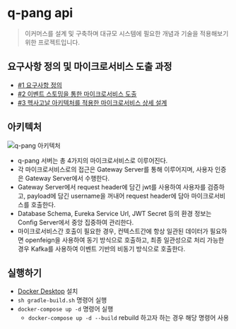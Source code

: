 # q-pang api
> 이커머스를 설계 및 구축하며 대규모 시스템에 필요한 개념과 기술을 적용해보기 위한 프로젝트입니다.

## 요구사항 정의 및 마이크로서비스 도출 과정
- [#1 요구사항 정의](https://velog.io/@ddkds66/%EC%9D%B4%EC%BB%A4%EB%A8%B8%EC%8A%A4-%ED%94%84%EB%A1%9C%EC%A0%9D%ED%8A%B8-%EC%9A%94%EA%B5%AC%EC%82%AC%ED%95%AD-%EC%A0%95%EC%9D%98)
- [#2 이벤트 스토밍을 통한 마이크로서비스 도출](https://velog.io/@ddkds66/%EC%9D%B4%EC%BB%A4%EB%A8%B8%EC%8A%A4-%ED%94%84%EB%A1%9C%EC%A0%9D%ED%8A%B8-%EC%9D%B4%EB%B2%A4%ED%8A%B8-%EC%8A%A4%ED%86%A0%EB%B0%8D%EC%9D%84-%ED%86%B5%ED%95%9C-%EB%A7%88%EC%9D%B4%ED%81%AC%EB%A1%9C%EC%84%9C%EB%B9%84%EC%8A%A4-%EB%8F%84%EC%B6%9C)
- [#3 헥사고날 아키텍처를 적용한 마이크로서비스 상세 설계](https://velog.io/@ddkds66/%EC%9D%B4%EC%BB%A4%EB%A8%B8%EC%8A%A4-%ED%94%84%EB%A1%9C%EC%A0%9D%ED%8A%B8-%EB%A7%88%EC%9D%B4%ED%81%AC%EB%A1%9C%EC%84%9C%EB%B9%84%EC%8A%A4-%EC%83%81%EC%84%B8-%EC%84%A4%EA%B3%84)

## 아키텍처
![q-pang 아키텍처](https://user-images.githubusercontent.com/49021557/209222999-cc6ac453-1a96-4be1-940c-77b8ea4a83e2.png)
- q-pang 서버는 총 4가지의 마이크로서비스로 이루어진다.
- 각 마이크로서비스로의 접근은 Gateway Server를 통해 이루어지며, 사용자 인증은 Gateway Server에서 수행한다.
- Gateway Server에서 request header에 담긴 jwt를 사용하여 사용자를 검증하고, payload에 담긴 username을 꺼내어 request header에 담아 마이크로서비스를 호출한다.
- Database Schema, Eureka Service Url, JWT Secret 등의 환경 정보는 Config Server에서 중앙 집중하여 관리한다.
- 마이크로서비스간 호출이 필요한 경우, 컨텍스트간에 항상 일관된 데이터가 필요하면 openfeign을 사용하여 동기 방식으로 호출하고, 최종 일관성으로 처리 가능한 경우 Kafka를 사용하여 이벤트 기반의 비동기 방식으로 호출한다.

## 실행하기
- [Docker Desktop](https://www.docker.com/products/docker-desktop/) 설치
- ```sh gradle-build.sh``` 명령어 실행
- ```docker-compose up -d``` 명령어 실행
  - ```docker-compose up -d --build``` rebuild 하고자 하는 경우 해당 명령어 사용
